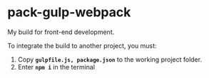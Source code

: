 # pack-gulp-webpack
My build for front-end development.

To integrate the build to another project, you must:

1. Copy **`gulpfile.js, package.json`** to the working project folder.
2. Enter **`npm i`** in the terminal
